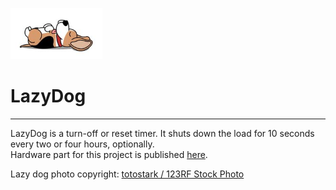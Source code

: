  <img src="https://raw.githubusercontent.com/plamenbe/LazyDog/master/ld.png" alt="totostark / 123RF Stock Photo"></img>
# LazyDog
***
LazyDog is a turn-off or reset timer. It shuts down the load for 10 seconds every two or four hours, optionally.</br>
Hardware part for this project is published [here].


Lazy dog photo copyright: <a href="https://www.123rf.com/profile_totostark">totostark / 123RF Stock Photo</a>

[here]: https://easyeda.com/plamenbekyarov/lazydog12_v1-1
[logo]: https://raw.githubusercontent.com/plamenbe/LazyDog/master/ld.png
